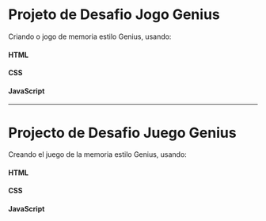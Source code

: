 # Projeto de Desafio Jogo Genius

Criando o jogo de memoria estilo Genius, usando:

#### HTML

#### CSS

#### JavaScript

------------------------------------------------------------------------------------------------------------



# Projecto de Desafio Juego Genius

Creando el juego de la memoria estilo Genius, usando:

#### HTML

#### CSS

#### JavaScript


